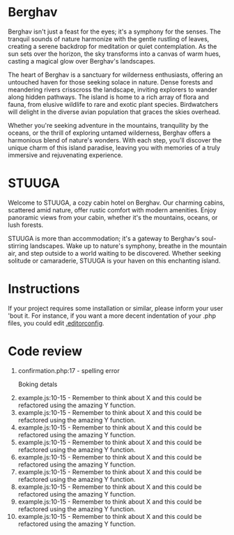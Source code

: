 # Berghav

Berghav isn't just a feast for the eyes; it's a symphony for the senses. The tranquil sounds of nature harmonize with the gentle rustling of leaves, creating a serene backdrop for meditation or quiet contemplation. As the sun sets over the horizon, the sky transforms into a canvas of warm hues, casting a magical glow over Berghav's landscapes.

The heart of Berghav is a sanctuary for wilderness enthusiasts, offering an untouched haven for those seeking solace in nature. Dense forests and meandering rivers crisscross the landscape, inviting explorers to wander along hidden pathways. The island is home to a rich array of flora and fauna, from elusive wildlife to rare and exotic plant species. Birdwatchers will delight in the diverse avian population that graces the skies overhead.

Whether you're seeking adventure in the mountains, tranquility by the oceans, or the thrill of exploring untamed wilderness, Berghav offers a harmonious blend of nature's wonders. With each step, you'll discover the unique charm of this island paradise, leaving you with memories of a truly immersive and rejuvenating experience.

# STUUGA

Welcome to STUUGA, a cozy cabin hotel on Berghav. Our charming cabins, scattered amid nature, offer rustic comfort with modern amenities. Enjoy panoramic views from your cabin, whether it's the mountains, oceans, or lush forests.

STUUGA is more than accommodation; it's a gateway to Berghav's soul-stirring landscapes. Wake up to nature's symphony, breathe in the mountain air, and step outside to a world waiting to be discovered. Whether seeking solitude or camaraderie, STUUGA is your haven on this enchanting island.

# Instructions

If your project requires some installation or similar, please inform your user 'bout it. For instance, if you want a more decent indentation of your .php files, you could edit [.editorconfig]('/.editorconfig').

# Code review



1. confirmation.php:17 -  spelling error <p class="ddbtnTxt"> Boking detals </p>
2. example.js:10-15 - Remember to think about X and this could be refactored using the amazing Y function.
3. example.js:10-15 - Remember to think about X and this could be refactored using the amazing Y function.
4. example.js:10-15 - Remember to think about X and this could be refactored using the amazing Y function.
5. example.js:10-15 - Remember to think about X and this could be refactored using the amazing Y function.
6. example.js:10-15 - Remember to think about X and this could be refactored using the amazing Y function.
7. example.js:10-15 - Remember to think about X and this could be refactored using the amazing Y function.
8. example.js:10-15 - Remember to think about X and this could be refactored using the amazing Y function.
9. example.js:10-15 - Remember to think about X and this could be refactored using the amazing Y function.
10. example.js:10-15 - Remember to think about X and this could be refactored using the amazing Y function.
